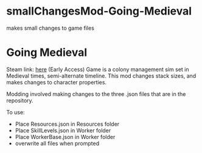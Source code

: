 # smallChangesMod-Going-Medieval
makes small changes to game files 

# Going Medieval
Steam link: [here](https://store.steampowered.com/app/1029780/Going_Medieval/)
(Early Access) Game is a colony management sim set in Medieval times, semi-alternate timeline. This mod changes stack sizes, and makes changes to character properties.

Modding involved making changes to the three .json files that are in the repository.

To use: 
- Place Resources.json in Resources folder
- Place SkillLevels.json in Worker folder
- Place WorkerBase.json in Worker folder
- overwrite all files when prompted
